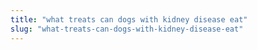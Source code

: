 ```yaml
---
title: "what treats can dogs with kidney disease eat"
slug: "what-treats-can-dogs-with-kidney-disease-eat"
---
```


